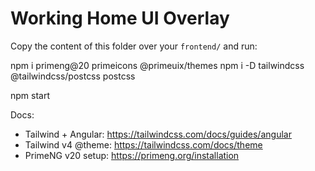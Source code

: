 # Working Home UI Overlay

Copy the content of this folder over your `frontend/` and run:

npm i primeng@20 primeicons @primeuix/themes
npm i -D tailwindcss @tailwindcss/postcss postcss

npm start

Docs:
- Tailwind + Angular: https://tailwindcss.com/docs/guides/angular
- Tailwind v4 @theme: https://tailwindcss.com/docs/theme
- PrimeNG v20 setup: https://primeng.org/installation
